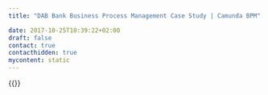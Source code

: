 ```yaml
---
title: "DAB Bank Business Process Management Case Study | Camunda BPM"

date: 2017-10-25T10:39:22+02:00
draft: false
contact: true
contacthidden: true
mycontent: static
---
```

{{<case-study-single
company="DAB Bank"
companydescription="<p>Die DAB Bank AG ist eine börsennotierte Direktbank in der BNP Paribas-Gruppe mit Sitz in München. Die Bank wurde im Mai 1994 als Direkt Anlage Bank GmbH in München als erster Online-Broker Deutschlands gegründet.</p>"
customerquote="<p><q>Mit der Einführung von BPMN 2.0 soll eine einheitliche Sprache und Methodik für die Modellierung von Geschäftsprozessen bei der DAB bank etabliert werden, vor allem um die Kommunikation zwischen Fachbereichen, IT und externen Partnern zu erleichtern, aber auch exakter und verlässlicher zu machen. Um methodische Brüche weitestgehend zu vermeiden, soll BPMN 2.0 auch in der technischen Ausführungsumgebung (BPM-Engine) genutzt werden. Der Ansatz bietet viele Chancen, erfordert aber einen stabilen methodischen Rahmen und eine gute Abstimmung der eingesetzten Werkzeuge. Camunda begleitet uns von Beginn an bei diesem Vorhaben, bringt alle betroffenen Bereiche und Stakeholder an einen Tisch und sorgt durch ein ganzheitliches Verständnis von Prozessmodellierung zusammen mit einem praxiserprobten BPM-Framework für einen zügigen Projektfortschritt. Dabei übernimmt Camunda auch die Integration unseres bereits vorhandenen fachlichen BPM-Modellierungswerkzeugs und klärt mit dem Hersteller die Anforderungen an einen effektiven Roundtrip mit unserer technischen Ausführungsumgebung. Wir sind mit den Leistungen der Camunda sehr zufrieden und können sie anderen Unternehmen mit einer ähnlich gelagerten Zielstellung uneingeschränkt empfehlen.</q></p><p>-Karl Brandner, Chefarchitekt IT</p>"
teaser=" Etablierung eines Modells für bankgeschäftliche Prozesse zur Verbesserung der Kommunikation für Stakeholder"
usecase=""
videolink=""
logo="//images.ctfassets.net/vpidbgnakfvf/4XruupQmWkamKUaqOc8SgM/0ca840d03f915f6d62e798813396629a/dab-bank.svg"
pdf=""
thumbnail="">}}